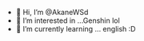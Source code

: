 - 👋 Hi, I’m @AkaneWSd
- 👀 I’m interested in ...Genshin lol
- 🌱 I’m currently learning ... english :D
<!---
AkaneWSd/AkaneWSd is a ✨ special ✨ repository because its `README.md` (this file) appears on your GitHub profile.
You can click the Preview link to take a look at your changes.
--->
